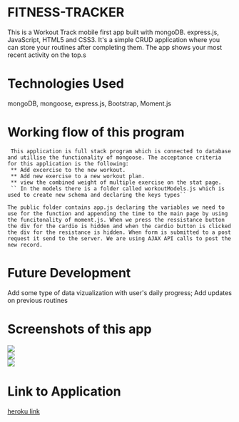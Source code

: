 
# FITNESS-TRACKER
This is a Workout Track mobile first app built with mongoDB. express.js, JavaScript, HTML5 and CSS3. 
It's a simple CRUD application where you can store your routines after completing them. The app shows your most recent activity on the top.s

# Technologies Used 
mongoDB, mongoose, express.js, Bootstrap, Moment.js
# Working flow of this program
     This application is full stack program which is connected to database and utillise the functionality of mongoose. The acceptance criteria for this application is the following:
     ** Add excercise to the new workout.
     ** Add new exercise to a new workout plan.
     ** view the combined weight of multiple exercise on the stat page.
     `` In the models there is a folder called workoutModels.js which is used to create new schema and declaring the keys types``

    The public folder contains app.js declaring the variables we need to use for the function and appending the time to the main page by using the funcitonality of moment.js. When we press the ressistance button the div for the cardio is hidden and when the cardio button is clicked the div for the resistance is hidden. When form is submitted to a post request it send to the server. We are using AJAX API calls to post the new record. 


# Future Development
Add some type of data vizualization with user's daily progress;
Add updates on previous routines
# Screenshots of this app 

![](/public/images/2020-09-04(1).png) <br>
![](/public/images/2020-09-04(3).png) <br>
![](/public/images/2020-09-04(2).png) <br>

# Link to Application

[heroku link](https://desolate-refuge-03314.herokuapp.com/)